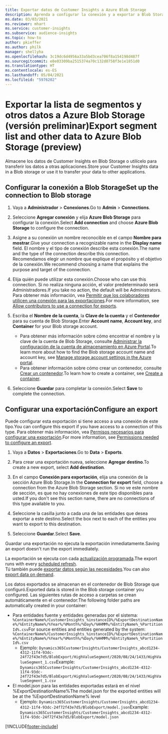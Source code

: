 ```yaml
---
title: Exportar datos de Customer Insights a Azure Blob Storage
description: Aprenda a configurar la conexión y a exportar a Blob Storage.
ms.date: 03/03/2021
ms.reviewer: mhart
ms.service: customer-insights
ms.subservice: audience-insights
ms.topic: how-to
author: pkieffer
ms.author: philk
manager: shellyha
ms.openlocfilehash: 3c19dc6d4956a33a5bd3cea706f8a154198d487f
ms.sourcegitcommit: e8e03309ba2515374a70c132d0758f3e1e1851d0
ms.translationtype: HT
ms.contentlocale: es-ES
ms.lasthandoff: 05/04/2021
ms.locfileid: "5976202"
---
```

# <a name="export-segment-list-and-other-data-to-azure-blob-storage-preview"></a><span data-ttu-id="3db54-103">Exportar la lista de segmentos y otros datos a Azure Blob Storage (versión preliminar)</span><span class="sxs-lookup"><span data-stu-id="3db54-103">Export segment list and other data to Azure Blob Storage (preview)</span></span>

<span data-ttu-id="3db54-104">Almacene los datos de Customer Insights en Blob Storage o utilícelo para transferir los datos a otras aplicaciones.</span><span class="sxs-lookup"><span data-stu-id="3db54-104">Store your Customer Insights data in a Blob storage or use it to transfer your data to other applications.</span></span>

## <a name="set-up-the-connection-to-blob-storage"></a><span data-ttu-id="3db54-105">Configurar la conexión a Blob Storage</span><span class="sxs-lookup"><span data-stu-id="3db54-105">Set up the connection to Blob storage</span></span>

1. <span data-ttu-id="3db54-106">Vaya a **Administrador** > **Conexiones**.</span><span class="sxs-lookup"><span data-stu-id="3db54-106">Go to **Admin** > **Connections**.</span></span>

1. <span data-ttu-id="3db54-107">Seleccione **Agregar conexión** y elija **Azure Blob Storage** para configurar la conexión.</span><span class="sxs-lookup"><span data-stu-id="3db54-107">Select **Add connection** and choose **Azure Blob Storage** to configure the connection.</span></span>

1. <span data-ttu-id="3db54-108">Asigne a su conexión un nombre reconocible en el campo **Nombre para mostrar**.</span><span class="sxs-lookup"><span data-stu-id="3db54-108">Give your connection a recognizable name in the **Display name** field.</span></span> <span data-ttu-id="3db54-109">El nombre y el tipo de conexión describe esta conexión.</span><span class="sxs-lookup"><span data-stu-id="3db54-109">The name and the type of the connection describe this connection.</span></span> <span data-ttu-id="3db54-110">Recomendamos elegir un nombre que explique el propósito y el objetivo de la conexión.</span><span class="sxs-lookup"><span data-stu-id="3db54-110">We recommend choosing a name that explains the purpose and target of the connection.</span></span>

1. <span data-ttu-id="3db54-111">Elija quién puede utilizar esta conexión.</span><span class="sxs-lookup"><span data-stu-id="3db54-111">Choose who can use this connection.</span></span> <span data-ttu-id="3db54-112">Si no realiza ninguna acción, el valor predeterminado será Administradores.</span><span class="sxs-lookup"><span data-stu-id="3db54-112">If you take no action, the default will be Administrators.</span></span> <span data-ttu-id="3db54-113">Para obtener más información, vea [Permitir que los colaboradores utilicen una conexión para las exportaciones](connections.md#allow-contributors-to-use-a-connection-for-exports).</span><span class="sxs-lookup"><span data-stu-id="3db54-113">For more information, see [Allow contributors to use a connection for exports](connections.md#allow-contributors-to-use-a-connection-for-exports).</span></span>

1. <span data-ttu-id="3db54-114">Escriba el **Nombre de la cuenta**, la **Clave de la cuenta** y el **Contenedor** para su cuenta de Blob Storage.</span><span class="sxs-lookup"><span data-stu-id="3db54-114">Enter **Account name**, **Account key**, and **Container** for your Blob storage account.</span></span>
    - <span data-ttu-id="3db54-115">Para obtener más información sobre cómo encontrar el nombre y la clave de la cuenta de Blob Storage, consulte [Administrar la configuración de la cuenta de almacenamiento en Azure Portal](/azure/storage/common/storage-account-manage).</span><span class="sxs-lookup"><span data-stu-id="3db54-115">To learn more about how to find the Blob storage account name and account key, see [Manage storage account settings in the Azure portal](/azure/storage/common/storage-account-manage).</span></span>
    - <span data-ttu-id="3db54-116">Para obtener información sobre cómo crear un contenedor, consulte [Crear un contenedor](/azure/storage/blobs/storage-quickstart-blobs-portal#create-a-container).</span><span class="sxs-lookup"><span data-stu-id="3db54-116">To learn how to create a container, see [Create a container](/azure/storage/blobs/storage-quickstart-blobs-portal#create-a-container).</span></span>

1. <span data-ttu-id="3db54-117">Seleccione **Guardar** para completar la conexión.</span><span class="sxs-lookup"><span data-stu-id="3db54-117">Select **Save** to complete the connection.</span></span> 

## <a name="configure-an-export"></a><span data-ttu-id="3db54-118">Configurar una exportación</span><span class="sxs-lookup"><span data-stu-id="3db54-118">Configure an export</span></span>

<span data-ttu-id="3db54-119">Puede configurar esta exportación si tiene acceso a una conexión de este tipo.</span><span class="sxs-lookup"><span data-stu-id="3db54-119">You can configure this export if you have access to a connection of this type.</span></span> <span data-ttu-id="3db54-120">Para obtener más información, vea [Permisos necesarios para configurar una exportación](export-destinations.md#set-up-a-new-export).</span><span class="sxs-lookup"><span data-stu-id="3db54-120">For more information, see [Permissions needed to configure an export](export-destinations.md#set-up-a-new-export).</span></span>

1. <span data-ttu-id="3db54-121">Vaya a **Datos** > **Exportaciones**.</span><span class="sxs-lookup"><span data-stu-id="3db54-121">Go to **Data** > **Exports**.</span></span>

1. <span data-ttu-id="3db54-122">Para crear una exportación nueva, seleccione **Agregar destino**.</span><span class="sxs-lookup"><span data-stu-id="3db54-122">To create a new export, select **Add destination**.</span></span>

1. <span data-ttu-id="3db54-123">En el campo **Conexión para exportación**, elija una conexión de la sección Azure Blob Storage.</span><span class="sxs-lookup"><span data-stu-id="3db54-123">In the **Connection for export** field, choose a connection from the Azure Blob Storage section.</span></span> <span data-ttu-id="3db54-124">Si no ve este nombre de sección, es que no hay conexiones de este tipo disponibles para usted.</span><span class="sxs-lookup"><span data-stu-id="3db54-124">If you don't see this section name, there are no connections of this type available to you.</span></span>

1. <span data-ttu-id="3db54-125">Seleccione la casilla junto a cada una de las entidades que desea exportar a este destino.</span><span class="sxs-lookup"><span data-stu-id="3db54-125">Select the box next to each of the entities you want to export to this destination.</span></span>

1. <span data-ttu-id="3db54-126">Seleccione **Guardar**.</span><span class="sxs-lookup"><span data-stu-id="3db54-126">Select **Save**.</span></span>

<span data-ttu-id="3db54-127">Guardar una exportación no ejecuta la exportación inmediatamente.</span><span class="sxs-lookup"><span data-stu-id="3db54-127">Saving an export doesn't run the export immediately.</span></span>

<span data-ttu-id="3db54-128">La exportación se ejecuta con cada [actualización programada](system.md#schedule-tab).</span><span class="sxs-lookup"><span data-stu-id="3db54-128">The export runs with every [scheduled refresh](system.md#schedule-tab).</span></span>     
<span data-ttu-id="3db54-129">Tú también puede [exportar datos según las necesidades](export-destinations.md#run-exports-on-demand).</span><span class="sxs-lookup"><span data-stu-id="3db54-129">You can also [export data on demand](export-destinations.md#run-exports-on-demand).</span></span> 

<span data-ttu-id="3db54-130">Los datos exportados se almacenan en el contenedor de Blob Storage que configuró.</span><span class="sxs-lookup"><span data-stu-id="3db54-130">Exported data is stored in the Blob storage container you configured.</span></span> <span data-ttu-id="3db54-131">Las siguientes rutas de acceso a carpetas se crean automáticamente en el contenedor:</span><span class="sxs-lookup"><span data-stu-id="3db54-131">The following folder paths are automatically created in your container:</span></span>

- <span data-ttu-id="3db54-132">Para entidades fuente y entidades generadas por el sistema: `%ContainerName%/CustomerInsights_%instanceID%/%ExportDestinationName%/%EntityName%/%Year%/%Month%/%Day%/%HHMM%/%EntityName%_%PartitionId%.csv`</span><span class="sxs-lookup"><span data-stu-id="3db54-132">For source entities and entities generated by the system: `%ContainerName%/CustomerInsights_%instanceID%/%ExportDestinationName%/%EntityName%/%Year%/%Month%/%Day%/%HHMM%/%EntityName%_%PartitionId%.csv`</span></span>
  - <span data-ttu-id="3db54-133">Ejemplo: `Dynamics365CustomerInsights/CustomerInsights_abcd1234-4312-11f4-93dc-24f72f43e7d5/BlobExport/HighValueSegment/2020/08/24/1433/HighValueSegment_1.csv`</span><span class="sxs-lookup"><span data-stu-id="3db54-133">Example: `Dynamics365CustomerInsights/CustomerInsights_abcd1234-4312-11f4-93dc-24f72f43e7d5/BlobExport/HighValueSegment/2020/08/24/1433/HighValueSegment_1.csv`</span></span>
- <span data-ttu-id="3db54-134">El model.json para las entidades exportadas estará en el nivel %ExportDestinationName%</span><span class="sxs-lookup"><span data-stu-id="3db54-134">The model.json for the exported entities will be at the %ExportDestinationName% level</span></span>
  - <span data-ttu-id="3db54-135">Ejemplo: `Dynamics365CustomerInsights/CustomerInsights_abcd1234-4312-11f4-93dc-24f72f43e7d5/BlobExport/model.json`</span><span class="sxs-lookup"><span data-stu-id="3db54-135">Example: `Dynamics365CustomerInsights/CustomerInsights_abcd1234-4312-11f4-93dc-24f72f43e7d5/BlobExport/model.json`</span></span>

[!INCLUDE[footer-include](../includes/footer-banner.md)]
